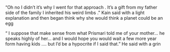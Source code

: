 “Oh no I didn’t it’s why I went for that approach . It’s a gift from my father side of the family I inherited his weird limbs .” Kain said with a light explanation and then began think why she would think a planet could be an egg 

“ I suppose that make sense from what Prismari told me of your mother... he speaks highly of her... and I would hope you would wait a few more year form having kids .... but I’d be a hypocrite if I said that.” He said with a grin